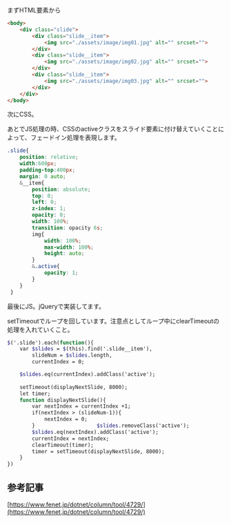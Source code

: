 まずHTML要素から

```html
<body>
    <div class="slide">
        <div class="slide__item">
            <img src="./assets/image/img01.jpg" alt="" srcset="">
        </div>
        <div class="slide__item">
            <img src="./assets/image/img02.jpg" alt="" srcset="">
        </div>
        <div class="slide__item">
            <img src="./assets/image/img03.jpg" alt="" srcset="">
        </div>
    </div>
</body>
```

次にCSS。

あとでJS処理の時、CSSのactiveクラスをスライド要素に付け替えていくことによって、フェードイン処理を表現します。

```scss
.slide{
	position: relative;
	width:600px;
	padding-top:400px;
	margin: 0 auto;
	&__item{
		position: absolute;
		top: 0;
		left: 0;
		z-index: 1;
		opacity: 0;
		width: 100%;
		transition: opacity 6s;
		img{
			width: 100%;
			max-width: 100%;
			height: auto;
		}
		&.active{
			opacity: 1;
		}
	}
 }
```

最後にJS。jQueryで実装してます。

setTimeoutでループを回しています。注意点としてループ中にclearTimeoutの処理を入れていくこと。

```scss
$('.slide').each(function(){
    var $slides = $(this).find('.slide__item'),
        slideNum = $slides.length,
        currentIndex = 0;

    $slides.eq(currentIndex).addClass('active');
    
    setTimeout(displayNextSlide, 8000);
    let timer;
    function displayNextSlide(){
        var nextIndex = currentIndex +1;
        if(nextIndex > (slideNum-1)){
            nextIndex = 0;
        }                    $slides.removeClass('active');
        $slides.eq(nextIndex).addClass('active');
        currentIndex = nextIndex;
        clearTimeout(timer);
        timer = setTimeout(displayNextSlide, 8000);
    }
})
```

## 参考記事
[https://www.fenet.jp/dotnet/column/tool/4729/](https://www.fenet.jp/dotnet/column/tool/4729/)
